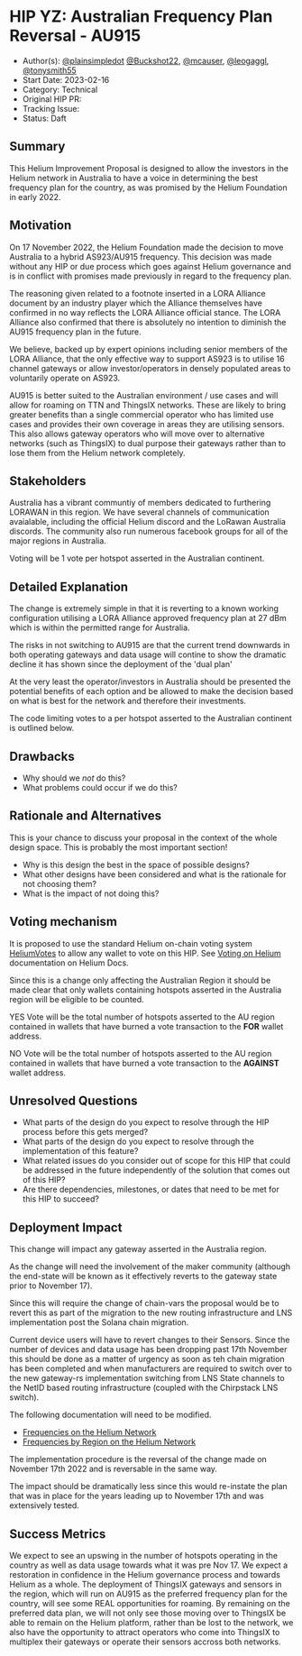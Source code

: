 # HIP YZ: Australian Frequency Plan Reversal - AU915

- Author(s): [@plainsimpledot](https://github.com/plainsimpledot)
  [@Buckshot22](https://github.com/Buckshot22), [@mcauser](https://github.com/mcauser),
  [@leogaggl](https://github.com/leogaggl), [@tonysmith55](https://github.com/tonysmith55)
- Start Date: 2023-02-16
- Category: Technical
- Original HIP PR:
- Tracking Issue:
- Status: Daft

## Summary

This Helium Improvement Proposal is designed to allow the investors in the Helium network in Australia to have a voice in determining the best frequency plan for the country, as was promised by
the Helium Foundation in early 2022.

## Motivation

On 17 November 2022, the Helium Foundation made the decision to move Australia to a hybrid
AS923/AU915 frequency. This decision was made without any HIP or due process which goes against
Helium governance and is in conflict with promises made previously in regard to the frequency plan.

The reasoning given related to a footnote inserted in a LORA Alliance document by an industry player
which the Alliance themselves have confirmed in no way reflects the LORA Alliance official stance.
The LORA Alliance also confirmed that there is absolutely no intention to diminish the AU915
frequency plan in the future.

We believe, backed up by expert opinions including senior members of the LORA Alliance, that the
only effective way to support AS923 is to utilise 16 channel gateways or allow investor/operators in
densely populated areas to voluntarily operate on AS923.

AU915 is better suited to the Australian environment / use cases and will allow for roaming on TTN
and ThingsIX networks. These are likely to bring greater benefits than a single commercial operator
who has limited use cases and provides their own coverage in areas they are utilising sensors. This also allows gateway operators who will move over to alternative networks (such as ThingsIX) to dual purpose their gateways rather than to lose them from the Helium network completely.

## Stakeholders

Australia has a vibrant communtiy of members dedicated to furthering LORAWAN in this region. We have
several channels of communication avaialable, including the official Helium discord and the LoRawan
Australia discords. The community also run numerous facebook groups for all of the major regions in
Australia.

Voting will be 1 vote per hotspot asserted in the Australian continent.

## Detailed Explanation

The change is extremely simple in that it is reverting to a known working configuration utilising a
LORA Alliance approved frequency plan at 27 dBm which is within the permitted range for Australia.

The risks in not switching to AU915 are that the current trend downwards in both operating gateways
and data usage will contine to show the dramatic decline it has shown since the deployment of the
'dual plan'

At the very least the operator/investors in Australia should be presented the potential benefits of
each option and be allowed to make the decision based on what is best for the network and therefore
their investments.

The code limiting votes to a per hotspot asserted to the Australian continent is outlined below.

## Drawbacks

- Why should we _not_ do this?
- What problems could occur if we do this?

## Rationale and Alternatives

This is your chance to discuss your proposal in the context of the whole design space. This is
probably the most important section!

- Why is this design the best in the space of possible designs?
- What other designs have been considered and what is the rationale for not choosing them?
- What is the impact of not doing this?

## Voting mechanism

It is proposed to use the standard Helium on-chain voting system [HeliumVotes](https://heliumvote.com) to allow any wallet to vote on this HIP. See [Voting on Helium](https://docs.helium.com/community-voting/) documentation on Helium Docs.

Since this is a change only affecting the Australian Region it should be made clear that only wallets containing hotspots asserted in the Australia region will be eligible to be counted.

YES Vote will be the total number of hotspots asserted to the AU region contained in wallets that have burned a vote transaction to the **FOR** wallet address.

NO Vote will be the total number of hotspots asserted to the AU region contained in wallets that have burned a vote transaction to the **AGAINST** wallet address.

## Unresolved Questions

- What parts of the design do you expect to resolve through the HIP process before this gets merged?
- What parts of the design do you expect to resolve through the implementation of this feature?
- What related issues do you consider out of scope for this HIP that could be addressed in the
  future independently of the solution that comes out of this HIP?
- Are there dependencies, milestones, or dates that need to be met for this HIP to succeed?

## Deployment Impact

This change will impact any gateway asserted in the Australia region.

As the change will need the involvement of the maker community (although the end-state will be known as it effectively reverts to the gateway state prior to November 17).

Since this will require the change of chain-vars the proposal would be to revert this as part of the migration to the new routing infrastructure and LNS implementation post the Solana chain migration.

Current device users will have to revert changes to their Sensors. Since the number of devices and data usage has been dropping past 17th November this should be done as a matter of urgency as soon as teh chain migration has been completed and when manufacturers are required to switch over to the new gateway-rs implementation switching from LNS State channels to the NetID based routing infrastructure (coupled with the Chirpstack LNS switch).

The following documentation will need to be modified.

- [Frequencies on the Helium Network](https://docs.helium.com/lorawan-on-helium/frequency-plans)
- [Frequencies by Region on the Helium Network](https://docs.helium.com/lorawan-on-helium/region-plans)

The implementation procedure is the reversal of the change made on November 17th 2022 and is reversable in the same way.

The impact should be dramatically less since this would re-instate the plan that was in place for the years leading up to November 17th and was extensively tested.

## Success Metrics

We expect to see an upswing in the number of hotspots operating in the country as well as data usage
towards what it was pre Nov 17. We expect a restoration in confidence in the Helium governance
process and towards Helium as a whole. The deployment of ThingsIX gateways and sensors in the
region, which will run on AU915 as the preferred frequency plan for the country, will see some REAL
opportunities for roaming. By remaining on the preferred data plan, we will not only see those
moving over to ThingsIX be able to remain on the Helium platform, rather than be lost to the
network, we also have the opportunity to attract operators who come into ThingsIX to multiplex their
gateways or operate their sensors accross both networks.

